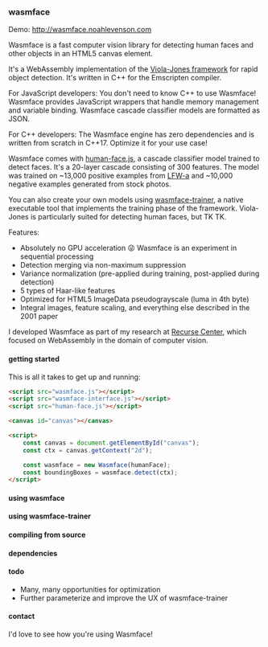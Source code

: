 ### wasmface

Demo: http://wasmface.noahlevenson.com

Wasmface is a fast computer vision library for detecting human faces and other objects in an HTML5 canvas element.

It's a WebAssembly implementation of the [Viola-Jones framework](https://www.cs.cmu.edu/~efros/courses/LBMV07/Papers/viola-cvpr-01.pdf) for rapid object detection. It's written in C++ for the Emscripten compiler.

For JavaScript developers: You don't need to know C++ to use Wasmface! Wasmface provides JavaScript wrappers that handle memory management and variable binding. Wasmface cascade classifier models are formatted as JSON.

For C++ developers: The Wasmface engine has zero dependencies and is written from scratch in C++17. Optimize it for your use case!

Wasmface comes with [human-face.js](https://github.com/noahlevenson/wasmface/src/models/human-face.js), a cascade classifier model trained to detect faces. It's a 20-layer cascade consisting of 300 features. The model was trained on ~13,000 positive examples from [LFW-a](https://www.openu.ac.il/home/hassner/data/lfwa/) and ~10,000 negative examples generated from stock photos.

You can also create your own models using [wasmface-trainer](https://github.com/noahlevenson/wasmface/src/wasmface-trainer.cpp), a native executable tool that implements the training phase of the framework. Viola-Jones is particularly suited for detecting human faces, but TK TK.

Features:

* Absolutely no GPU acceleration :stuck_out_tongue_winking_eye: Wasmface is an experiment in sequential processing
* Detection merging via non-maximum suppression
* Variance normalization (pre-applied during training, post-applied during detection)
* 5 types of Haar-like features
* Optimized for HTML5 ImageData pseudograyscale (luma in 4th byte)
* Integral images, feature scaling, and everything else described in the 2001 paper

I developed Wasmface as part of my research at [Recurse Center](https://recurse.com), which focused on WebAssembly in the domain of computer vision.

#### getting started
This is all it takes to get up and running:
```html
<script src="wasmface.js"></script>
<script src="wasmface-interface.js"></script>
<script src="human-face.js"></script>

<canvas id="canvas"></canvas>

<script>
	const canvas = document.getElementById("canvas");
	const ctx = canvas.getContext("2d");

	const wasmface = new Wasmface(humanFace);
	const boundingBoxes = wasmface.detect(ctx);
</script>
```

#### using wasmface

#### using wasmface-trainer

#### compiling from source

#### dependencies

#### todo
* Many, many opportunities for optimization
* Further parameterize and improve the UX of wasmface-trainer 

#### contact
I'd love to see how you're using Wasmface!